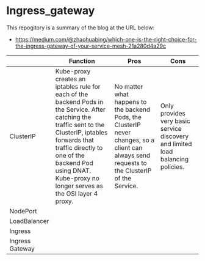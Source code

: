 # Ingress_gateway

This repogitory is a summary of the blog at the URL below:
- https://medium.com/@zhaohuabing/which-one-is-the-right-choice-for-the-ingress-gateway-of-your-service-mesh-21a280d4a29c

|  | Function | Pros | Cons |
| --- | --- | --- | --- |
| ClusterIP | Kube-proxy creates an iptables rule for each of the backend Pods in the Service. After catching the traffic sent to the ClusterIP, iptables forwards that traffic directly to one of the backend Pod using DNAT. Kube-proxy no longer serves as the OSI layer 4 proxy. | No matter what happens to the backend Pods, the ClusterIP never changes, so a client can always send requests to the ClusterIP of the Service. | Only provides very basic service discovery and limited load balancing policies. |
| NodePort |   |   |   |
| LoadBalancer |   |   |   |
| Ingress |   |   |   |
| Ingress Gateway |   |   |   |
